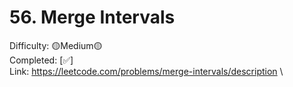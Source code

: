 # 56. Merge Intervals

Difficulty: 🟡Medium🟡 \
Completed: [✅] \
Link: https://leetcode.com/problems/merge-intervals/description \
